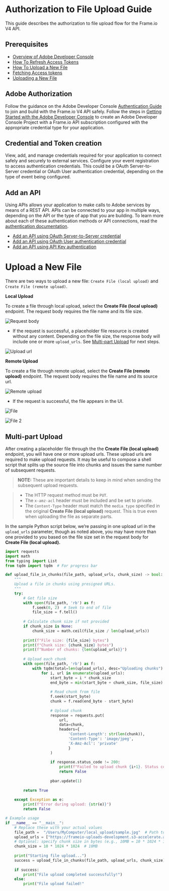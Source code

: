 
# Authorization to File Upload Guide

This guide describes the authorization to file upload flow for the Frame.io V4 API.  

## Prerequisites

* [Overview of Adobe Developer Console](https://developer.adobe.com/developer-console/docs/guides/)
* [How To Refresh Access Tokens](https://developer.adobe.com/developer-console/docs/guides/authentication/UserAuthentication/ims#refreshing-access-tokens)
* [How To Upload a New File](https://developer.adobe.com/developer-console/docs/guides/)
* [Fetching Access tokens](https://developer.adobe.com/developer-console/docs/guides/authentication/UserAuthentication/ims#fetching-access-tokens)
* [Uploading a New File](https://developer.adobe.com/frameio/guides/#uploading-a-new-file)

## Adobe Authorization

Follow the guidance on the Adobe Developer Console [Authentication Guide](https://developer.adobe.com/developer-console/docs/guides/authentication/) to join and build with the Frame.io V4 API safely. Follow the steps in [Getting Started with the Adobe Developer Console](https://developer.adobe.com/developer-console/docs/guides/getting-started/) to create an Adobe Developer Console Project with a Frame.io API subscription configured with the appropriate credential type for your application.

## Credential and Token creation

View, add, and manage credentials required for your application to connect safely and securely to external services. Configure your event registration to access authentication credentials. This could be a OAuth Server-to-Server credential or OAuth User authentication credential, depending on the type of event being configured.

## Add an API

Using APIs allows your application to make calls to Adobe services by means of a REST API. APIs can be connected to your app in multiple ways, depending on the API or the type of app that you are building. To learn more about each of these authentication methods or API connections, read the [authentication documentation](https://developer.adobe.com/developer-console/docs/guides/authentication/).

* [Add an API using OAuth Server-to-Server credential](https://developer.adobe.com/developer-console/docs/guides/services/services-add-api-oauth-s2s)
* [Add an API using OAuth User authentication credential](https://developer.adobe.com/developer-console/docs/guides/services/services-add-api-oauth-user-authentication)
* [Add an API using API Key authentication](https://developer.adobe.com/developer-console/docs/guides/services/services-add-api-key)

# Upload a New File

There are two ways to upload a new file: `Create File (local upload)` and `Create File (remote upload)`.

**Local Upload**

To create a file through local upload, select the **Create File (local upload)** endpoint. The request body requires the file name and its file size.

![Request body](../image_12.png)

* If the request is successful, a placeholder file resource is created without any content. Depending on the file size, the response body will include one or more `upload_urls`.  See [Multi-part Upload](http://multi-part%20upload/) for next steps.

![Upload url](../image_13.png)

**Remote Upload**

To create a file through remote upload, select the **Create File (remote upload)** endpoint. The request body requires the file name and its source url.

![Remote upload](../image_14.png)

* If the request is successful, the file appears in the UI.

![File](../image_15.png)

![File 2](../image_16.png)

## Multi-part Upload  

After creating a placeholder file through the the **Create File (local upload)** endpoint, you will have one or more upload urls. These upload urls are required to make upload requests. It may be useful to compose a shell script that splits up the source file into chunks and issues the same number of subsequent requests.

> **NOTE:** These are important details to keep in mind when sending the subsequent upload requests.

> * The HTTP request method must be `PUT`.
> * The `x-amz-acl` header must be included and be set to private.
> * The `Content-Type` header must match the `media_type` specified in the original **Create File (local upload)** request. This is true even when uploading the file as separate parts.

In the sample Python script below, we’re passing in one upload url in the `upload_urls` parameter, though as noted above, you may have more than one provided to you based on the file size set in the request body for **Create File (local upload).**

``` python
import requests
import math
from typing import List
from tqdm import tqdm  # For progress bar

def upload_file_in_chunks(file_path, upload_urls, chunk_size) -> bool:
    """
    Upload a file in chunks using presigned URLs.
    """
    try:
        # Get file size
        with open(file_path, 'rb') as f:
            f.seek(0, 2)  # Seek to end of file
            file_size = f.tell()
        
        # Calculate chunk size if not provided
        if chunk_size is None:
            chunk_size = math.ceil(file_size / len(upload_urls))
        
        print(f"File size: {file_size} bytes")
        print(f"Chunk size: {chunk_size} bytes")
        print(f"Number of chunks: {len(upload_urls)}")
        
        # Upload each chunk
        with open(file_path, 'rb') as f:
            with tqdm(total=len(upload_urls), desc="Uploading chunks") as pbar:
                for i, url in enumerate(upload_urls):
                    start_byte = i * chunk_size
                    end_byte = min(start_byte + chunk_size, file_size)
                    
                    # Read chunk from file
                    f.seek(start_byte)
                    chunk = f.read(end_byte - start_byte)
                    
                    # Upload chunk
                    response = requests.put(
                        url,
                        data=chunk,
                        headers={
                            'Content-Length': str(len(chunk)),
                            'Content-Type': 'image/jpeg',
                            'X-Amz-Acl': 'private'
                            }
                    )
                    
                    if response.status_code != 200:
                        print(f"Failed to upload chunk {i+1}. Status code: {response.status_code}")
                        return False
                    
                    pbar.update(1)
        
        return True
    
    except Exception as e:
        print(f"Error during upload: {str(e)}")
        return False

# Example usage
if __name__ == "__main__":
    # Replace these with your actual values
    file_path =  "/Users/MyComputer/local_upload/sample.jpg"  # Path to your file
    upload_urls = ["https://frameio-uploads-development.s3-accelerate.amazonaws.com/uploads/10e35b09-7e07-43a1-bd43-897f252ab627/original.png?x-amz-meta-asset_id=10e35b09-7e07-43a1-bd43-897f252ab627&x-amz-meta-is_realtime_upload=false&x-amz-meta-part_count=1&x-amz-meta-part_number=1&x-amz-meta-project_id=7e46e495-4444-4555-8649-bee4d391a997&x-amz-meta-resource_id=10e35b09-7e07-43a1-bd43-897f252ab627&x-amz-meta-resource_type=asset&x-amz-meta-total_parts=1&X-Amz-Algorithm=AWS4-HMAC-SHA256&X-Amz-Credential=AKIAU3R7N6346MKYW3XN%2F20250620%2Fus-east-1%2Fs3%2Faws4_request&X-Amz-Date=20250620T215315Z&X-Amz-Expires=86400&X-Amz-SignedHeaders=content-type%3Bhost%3Bx-amz-acl&X-Amz-Signature=8502c5946334f9b941b45ca614b1f90c51f1c346edfaf48ca6859af9ac6a7c31"]
    # Optional: specify chunk size in bytes (e.g., 10MB = 10 * 1024 * 1024)
    chunk_size = 10 * 1024 * 1024  # 10MB
    
    print("Starting file upload...")
    success = upload_file_in_chunks(file_path, upload_urls, chunk_size)
    
    if success:
        print("File upload completed successfully!")
    else:
        print("File upload failed!"
```

